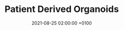 ---
layout: page
title:  "Patient Derived Organoids"
date:   2021-08-25 02:00:00 +0100
tag: project
image: /assets/img/organoids.png
short_desc: Quantification and biomarker discovery for patient derived organoids
---